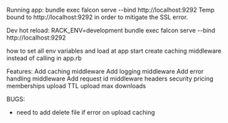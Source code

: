 Running app: bundle exec falcon serve --bind http://localhost:9292
Temp bound to http://localhost:9292 in order to mitigate the SSL error.

Dev hot reload: RACK_ENV=development bundle exec falcon serve --bind http://localhost:9292

how to set all env variables and load at app start
create caching middleware instead of calling in app.rb


Features:
Add caching middleware
Add logging middleware
Add error handling middleware
Add request id middleware
headers
security
pricing
memberships
upload TTL
upload max downloads


BUGS:
- need to add delete file if error on upload caching